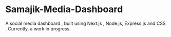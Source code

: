 # Samajik-Media-Dashboard
A social media dashboard , built using Next.js , Node.js, Express.js and CSS . Currently, a work in progress.
